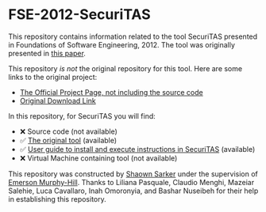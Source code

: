 # FSE-2012-SecuriTAS
This repository contains information related to the tool SecuriTAS presented in Foundations of Software Engineering, 2012. The tool was originally presented in [this paper](http://dl.acm.org/citation.cfm?doid=2393596.2393618).

This repository _is not_ the original repository for this tool. Here are some links to the original project:
* [The Official Project Page, not including the source code](https://code.google.com/p/securitas/)
* [Original Download Link](https://code.google.com/p/securitas/downloads/list)

In this repository, for SecuriTAS you will find:
* :x: Source code (not available)
* :white_check_mark: [The original tool](https://github.com/SoftwareEngineeringToolDemos/FSE-2012-SecuriTAS/blob/master/binaries/Securitas.zip) (available)
* :white_check_mark: [User guide to install and execute instructions in SecuriTAS](https://github.com/SoftwareEngineeringToolDemos/FSE-2012-SecuriTAS/blob/master/User%20guide.pdf) (available)
* :x: Virtual Machine containing tool (not available)

This repository was constructed by [Shaown Sarker](https://github.com/shaowns) under the supervision of [Emerson Murphy-Hill](https://github.com/CaptainEmerson). Thanks to Liliana Pasquale, Claudio Menghi, Mazeiar Salehie, Luca Cavallaro, Inah Omoronyia, and Bashar Nuseibeh for their help in establishing this repository.
